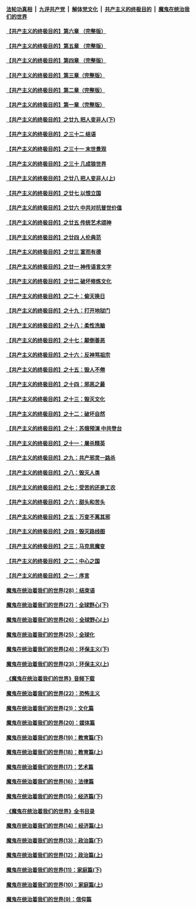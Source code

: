 ####  [法轮功真相](../../../../basic/blob/master/README.md?t=06011531) &nbsp;|&nbsp; [九评共产党](../../../../9ping.md/blob/master/README.md?t=06011531) &nbsp;|&nbsp; [解体党文化](../../../../jtdwh.md/blob/master/README.md?t=06011531)  &nbsp;|&nbsp; [共产主义的终极目的](../../../../gczydzjmd.md/blob/master/README.md?t=06011531) &nbsp;|&nbsp; [魔鬼在统治我们的世界](../../../../mgztzwmdsj.md/blob/master/README.md?t=06011531) 

#### [【共产主义的终极目的】第六章 （完整版）](../pages/nsc422/n11428913.md?t=06011531) 

#### [【共产主义的终极目的】第五章 （完整版）](../pages/nsc422/n11428912.md?t=06011531) 

#### [【共产主义的终极目的】第四章 （完整版）](../pages/nsc422/n11428907.md?t=06011531) 

#### [【共产主义的终极目的】第三章（完整版）](../pages/nsc422/n11428848.md?t=06011531) 

#### [【共产主义的终极目的】第二章（完整版）](../pages/nsc422/n11428831.md?t=06011531) 

#### [【共产主义的终极目的】第一章（完整版）](../pages/nsc422/n11417651.md?t=06011531) 

#### [【共产主义的终极目的】之廿九 把人变非人(下)](../pages/nsc422/n11344140.md?t=06011531) 

#### [【共产主义的终极目的】之三十二 结语](../pages/nsc422/n11360535.md?t=06011531) 

#### [【共产主义的终极目的】之三十一 末世景观](../pages/nsc422/n11351129.md?t=06011531) 

#### [【共产主义的终极目的】之三十 几成狼世界](../pages/nsc422/n11348280.md?t=06011531) 

#### [【共产主义的终极目的】之廿八 把人变非人(上)](../pages/nsc422/n11340492.md?t=06011531) 

#### [【共产主义的终极目的】之廿七 以恨立国](../pages/nsc422/n11336944.md?t=06011531) 

#### [【共产主义的终极目的】之廿六 中共对抗普世价值](../pages/nsc422/n11324785.md?t=06011531) 

#### [【共产主义的终极目的】之廿五 传统艺术颂神](../pages/nsc422/n11296396.md?t=06011531) 

#### [【共产主义的终极目的】之廿四 人伦典范](../pages/nsc422/n11296397.md?t=06011531) 

#### [【共产主义的终极目的】之廿三 富而有德](../pages/nsc422/n11283598.md?t=06011531) 

#### [【共产主义的终极目的】之廿一 神传语言文字](../pages/nsc422/n11263265.md?t=06011531) 

#### [【共产主义的终极目的】之廿二 破坏修炼文化](../pages/nsc422/n11245728.md?t=06011531) 

#### [【共产主义的终极目的】之二十：偷天换日](../pages/nsc422/n11238846.md?t=06011531) 

#### [【共产主义的终极目的】之十九：打开地狱门](../pages/nsc422/n11206376.md?t=06011531) 

#### [【共产主义的终极目的】之十八：柔性洗脑](../pages/nsc422/n11199994.md?t=06011531) 

#### [【共产主义的终极目的】之十七：颠倒善恶](../pages/nsc422/n11179782.md?t=06011531) 

#### [【共产主义的终极目的】之十六：反神骂祖宗](../pages/nsc422/n11166798.md?t=06011531) 

#### [【共产主义的终极目的】之十五：毁人不倦](../pages/nsc422/n11166792.md?t=06011531) 

#### [【共产主义的终极目的】之十四：邪恶之最](../pages/nsc422/n11150249.md?t=06011531) 

#### [【共产主义的终极目的】之十三：毁灭文化](../pages/nsc422/n11135227.md?t=06011531) 

#### [【共产主义的终极目的】之十二：破坏自然](../pages/nsc422/n11135214.md?t=06011531) 

#### [【共产主义的终极目的】之十：苏俄预演 中共登台](../pages/nsc422/n11118424.md?t=06011531) 

#### [【共产主义的终极目的】之十一：屠杀精英](../pages/nsc422/n11118442.md?t=06011531) 

#### [【共产主义的终极目的】之九：共产邪灵一路杀](../pages/nsc422/n11114139.md?t=06011531) 

#### [【共产主义的终极目的】之八：毁灭人类](../pages/nsc422/n11108503.md?t=06011531) 

#### [【共产主义的终极目的】之七：受苦的还是工农](../pages/nsc422/n11101809.md?t=06011531) 

#### [【共产主义的终极目的】之六：甜头和苦头](../pages/nsc422/n11096971.md?t=06011531) 

#### [【共产主义的终极目的】之五：万变不离其邪](../pages/nsc422/n11091285.md?t=06011531) 

#### [【共产主义的终极目的】之四：毁灭路线图](../pages/nsc422/n11086284.md?t=06011531) 

#### [【共产主义的终极目的】之三：马克思魔变](../pages/nsc422/n11061941.md?t=06011531) 

#### [【共产主义的终极目的】之二：中心之国](../pages/nsc422/n11047728.md?t=06011531) 

#### [【共产主义的终极目的】之一：序言](../pages/nsc422/n11086077.md?t=06011531) 

#### [魔鬼在统治着我们的世界(28)：结束语](../pages/nsc422/n10936246.md?t=06011531) 

#### [魔鬼在统治着我们的世界(27)：全球野心(下)](../pages/nsc422/n10928319.md?t=06011531) 

#### [魔鬼在统治着我们的世界(26)：全球野心(上)](../pages/nsc422/n10900318.md?t=06011531) 

#### [魔鬼在统治着我们的世界(25)：全球化](../pages/nsc422/n10788205.md?t=06011531) 

#### [魔鬼在统治着我们的世界(24)：环保主义(下)](../pages/nsc422/n10695307.md?t=06011531) 

#### [魔鬼在统治着我们的世界(23)：环保主义(上)](../pages/nsc422/n10688613.md?t=06011531) 

#### [《魔鬼在统治着我们的世界》音频下载](../pages/nsc422/n10635553.md?t=06011531) 

#### [魔鬼在统治着我们的世界(22)：恐怖主义](../pages/nsc422/n10614727.md?t=06011531) 

#### [魔鬼在统治着我们的世界(21)：文化篇](../pages/nsc422/n10597706.md?t=06011531) 

#### [魔鬼在统治着我们的世界(20)：媒体篇](../pages/nsc422/n10586579.md?t=06011531) 

#### [魔鬼在统治着我们的世界(19)：教育篇(下)](../pages/nsc422/n10564808.md?t=06011531) 

#### [魔鬼在统治着我们的世界(18)：教育篇(上)](../pages/nsc422/n10526970.md?t=06011531) 

#### [魔鬼在统治着我们的世界(17)：艺术篇](../pages/nsc422/n10499093.md?t=06011531) 

#### [魔鬼在统治着我们的世界(16)：法律篇](../pages/nsc422/n10485969.md?t=06011531) 

#### [魔鬼在统治着我们的世界(15)：经济篇(下)](../pages/nsc422/n10469975.md?t=06011531) 

#### [《魔鬼在统治着我们的世界》全书目录](../pages/nsc422/n10464261.md?t=06011531) 

#### [魔鬼在统治着我们的世界(14)：经济篇(上)](../pages/nsc422/n10457370.md?t=06011531) 

#### [魔鬼在统治着我们的世界(13)：政治篇(下)](../pages/nsc422/n10448270.md?t=06011531) 

#### [魔鬼在统治着我们的世界(12)：政治篇(上)](../pages/nsc422/n10444576.md?t=06011531) 

#### [魔鬼在统治着我们的世界(11)：家庭篇(下)](../pages/nsc422/n10440961.md?t=06011531) 

#### [魔鬼在统治着我们的世界(10)：家庭篇(上)](../pages/nsc422/n10435448.md?t=06011531) 

#### [魔鬼在统治着我们的世界(9)：信仰篇](../pages/nsc422/n10432159.md?t=06011531) 

